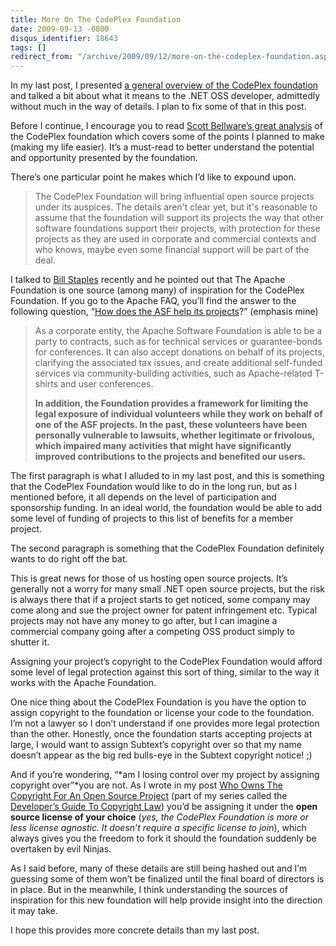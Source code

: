 ```yaml
---
title: More On The CodePlex Foundation
date: 2009-09-13 -0800
disqus_identifier: 18643
tags: []
redirect_from: "/archive/2009/09/12/more-on-the-codeplex-foundation.aspx/"
---
```


In my last post, I presented [a general overview of the CodePlex
foundation](https://haacked.com/archive/2009/09/11/codeplex-foundation.aspx "What the CodePlex Foundation Means to the .NET OSS Developer")
and talked a bit about what it means to the .NET OSS developer,
admittedly without much in the way of details. I plan to fix some of
that in this post.

Before I continue, I encourage you to read [Scott Bellware’s great
analysis](http://blog.scottbellware.com/2009/09/analysis-codeplex-foundation-terms-of.html "CodePlex Foundation - The Terms of Mutual Surrender")
of the CodePlex foundation which covers some of the points I planned to
make (making my life easier). It’s a must-read to better understand the
potential and opportunity presented by the foundation.

There’s one particular point he makes which I’d like to expound upon.

> The CodePlex Foundation will bring influential open source projects
> under its auspices. The details aren't clear yet, but it's reasonable
> to assume that the foundation will support its projects the way that
> other software foundations support their projects, with protection for
> these projects as they are used in corporate and commercial contexts
> and who knows, maybe even some financial support will be part of the
> deal.

I talked to [Bill
Staples](http://blogs.iis.net/bills/default.aspx "Bill Staples")
recently and he pointed out that The Apache Foundation is one source
(among many) of inspiration for the CodePlex Foundation. If you go to
the Apache FAQ, you’ll find the answer to the following question, “[How
does the ASF help its
projects](http://www.apache.org/foundation/faq.html#how "How does the ASF help its projects?")?”
(emphasis mine)

> As a corporate entity, the Apache Software Foundation is able to be a
> party to contracts, such as for technical services or guarantee-bonds
> for conferences. It can also accept donations on behalf of its
> projects, clarifying the associated tax issues, and create additional
> self-funded services via community-building activities, such as
> Apache-related T-shirts and user conferences.
>
> **In addition, the Foundation provides a framework for limiting the
> legal exposure of individual volunteers while they work on behalf of
> one of the ASF projects. In the past, these volunteers have been
> personally vulnerable to lawsuits, whether legitimate or frivolous,
> which impaired many activities that might have significantly improved
> contributions to the projects and benefited our users.**

The first paragraph is what I alluded to in my last post, and this is
something that the CodePlex Foundation would like to do in the long run,
but as I mentioned before, it all depends on the level of participation
and sponsorship funding. In an ideal world, the foundation would be able
to add some level of funding of projects to this list of benefits for a
member project.

The second paragraph is something that the CodePlex Foundation
definitely wants to do right off the bat.

This is great news for those of us hosting open source projects. It’s
generally not a worry for many small .NET open source projects, but the
risk is always there that if a project starts to get noticed, some
company may come along and sue the project owner for patent infringement
etc. Typical projects may not have any money to go after, but I can
imagine a commercial company going after a competing OSS product simply
to shutter it.

Assigning your project’s copyright to the CodePlex Foundation would
afford some level of legal protection against this sort of thing,
similar to the way it works with the Apache Foundation.

One nice thing about the CodePlex Foundation is you have the option to
assign copyright to the foundation or license your code to the
foundation. I’m not a lawyer so I don’t understand if one provides more
legal protection than the other. Honestly, once the foundation starts
accepting projects at large, I would want to assign Subtext’s copyright
over so that my name doesn’t appear as the big red bulls-eye in the
Subtext copyright notice! ;)

And if you’re wondering, “*am I losing control over my project by
assigning copyright over”*you are not. As I wrote in my post [Who Owns
The Copyright For An Open Source
Project](https://haacked.com/archive/2006/01/26/WhoOwnstheCopyrightforAnOpenSourceProject.aspx "Who Owns The Copyright on an Open Source Project")
(part of my series called the [Developer’s Guide To Copyright
Law](https://haacked.com/archive/2006/01/24/TheDevelopersGuideToCopyrightLaw-Part1.aspx "Developer's Guide To Copyright Law"))
you’d be assigning it under the **open source license of your choice**
(*yes, the CodePlex Foundation is more or less license agnostic. It
doesn’t require a specific license to join*), which always gives you the
freedom to fork it should the foundation suddenly be overtaken by evil
Ninjas.

As I said before, many of these details are still being hashed out and
I’m guessing some of them won’t be finalized until the final board of
directors is in place. But in the meanwhile, I think understanding the
sources of inspiration for this new foundation will help provide insight
into the direction it may take.

I hope this provides more concrete details than my last post.

